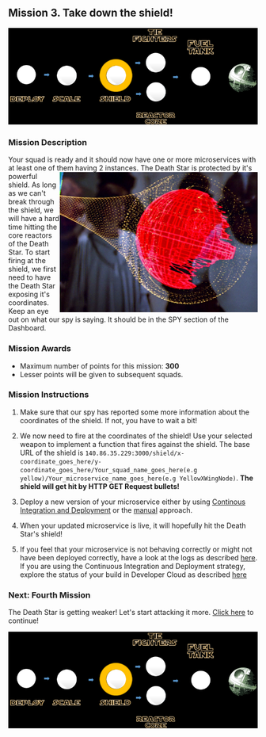 ## Mission 3. Take down the shield! ##

![Mission3](MapShieldMission.png)

### Mission Description ###

Your squad is ready and it should now have one or more microservices with at least one of them having 2 instances.
<img align="right" src="../images/shield.png" width = "400px">
The Death Star is protected by it's powerful shield. As long as we can't break through the shield, we will have a hard time hitting the core reactors of the Death Star.
To start firing at the shield, we first need to have the Death Star exposing it's coordinates. Keep an eye out on what our spy is saying. It should be in the SPY section of the Dashboard.

### Mission Awards ###

- Maximum number of points for this mission: **300**
- Lesser points will be given to subsequent squads.

### Mission Instructions ###

1. Make sure that our spy has reported some more information about the coordinates of the shield. If not, you have to wait a bit!

2. We now need to fire at the coordinates of the shield! Use your selected weapon to implement a function that fires against the shield. The base URL of the shield is ```140.86.35.229:3000/shield/x-coordinate_goes_here/y-coordinate_goes_here/Your_squad_name_goes_here(e.g yellow)/Your_microservice_name_goes_here(e.g YellowXWingNode)```. **The shield will get hit by HTTP GET Request bullets!**

3. Deploy a new version of your microservice either by using [Continous Integration and Deployment](../deployment/cicd.md) or the [manual](../deployment/manually.md) approach. 

4. When your updated microservice is live, it will hopefully hit the Death Star's shield!

5. If you feel that your microservice is not behaving correctly or might not have been deployed correctly, have a look at the logs as described [here](../logs.md). If you are using the Continuous Integration and Deployment strategy, explore the status of your build in Developer Cloud as described [here](../devcs.md)

### Next: Fourth Mission ###

The Death Star is getting weaker! Let's start attacking it more. [Click here](iterate.md) to continue!

![Mission3](MapShieldMission.png)

